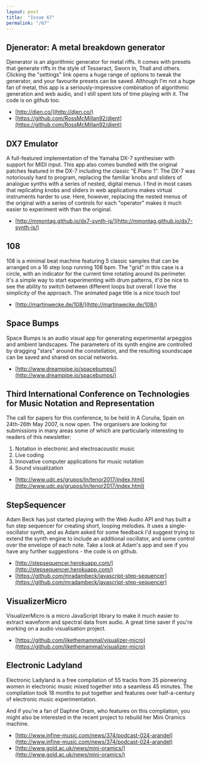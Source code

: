 ```yaml
---
layout: post
title:  "Issue 67"
permalink: "/67"
---
```


## Djenerator: A metal breakdown generator ##

Djenerator is an algorithmic generator for metal riffs. It comes with
presets that generate riffs in the style of Tesseract, Sworn In, Thall
and others. Clicking the "settings" link opens a huge range of options
to tweak the generator, and your favourite presets can be
saved. Although I'm not a huge fan of metal, this app is a
seriously-impressive combination of algorithmic generation and web
audio, and I still spent lots of time playing with it. The code is on github too.

- [http://djen.co/](http://djen.co/)
- [https://github.com/RossMcMillan92/djent](https://github.com/RossMcMillan92/djent)

## DX7 Emulator ##

A full-featured implementation of the Yamaha DX-7 synthesiser with
support for MIDI input. This app also comes bundled with the original
patches featured in the DX-7 including the classic "E.Piano 1". The
DX-7 was notoriously hard to program, replacing the familiar knobs and
sliders of analogue synths with a series of nested, digital menus. I
find in most cases that replicating knobs and sliders in web
applications makes virtual instruments harder to use. Here, however,
replacing the nested menus of the original with a series of controls
for each "operator" makes it much easier to experiment with than the
original.

- [http://mmontag.github.io/dx7-synth-js/](http://mmontag.github.io/dx7-synth-js/)

## 108 ##

108 is a minimal beat machine featuring 5 classic samples that can be
arranged on a 16 step loop running 108 bpm. The "grid" in this case is
a circle, with an indicator for the current time rotating around its
perimeter. It's a simple way to start experimenting with drum
patterns, it'd be nice to see the ability to switch between different
loops but overall I love the simplicity of the approach. The animated
page title is a nice touch too!

- [http://martinwecke.de/108/](http://martinwecke.de/108/)

## Space Bumps ##

Space Bumps is an audio visual app for generating experimental
arpeggios and ambient landscapes. The parameters of its synth engine
are controlled by dragging "stars" around the constellation, and the
resulting soundscape can be saved and shared on social networks.

- [http://www.dreampipe.io/spacebumps/](http://www.dreampipe.io/spacebumps/)

## Third International Conference on Technologies for Music Notation and Representation ##

The call for papers for this conference, to be held in A Coruña, Spain
on 24th-26th May 2007, is now open. The organisers are looking for
submissions in many areas some of which are particularly interesting
to readers of this newsletter:

1. Notation in electronic and electroacoustic music
2. Live coding
3. Innovative computer applications for music notation
4. Sound visualization

- [http://www.udc.es/grupos/ln/tenor2017/index.html](http://www.udc.es/grupos/ln/tenor2017/index.html)

## StepSequencer ##

Adam Beck has just started playing with the Web Audio API and has
built a fun step sequencer for creating short, looping melodies. It
uses a single-oscillator synth, and as Adam asked for some feedback
I'd suggest trying to extend the synth engine to include an additional
oscillator, and some control over the envelope of each note. Take a
look at Adam's app and see if you have any further suggestions - the
code is on github.

- [http://stepsequencer.herokuapp.com/](http://stepsequencer.herokuapp.com/)
- [https://github.com/mradambeck/javascript-step-sequencer](https://github.com/mradambeck/javascript-step-sequencer)

## VisualizerMicro ##

VisualizerMicro is a micro JavaScript library to make it much easier
to extract waveform and spectral data from audio. A great time saver
if you're working on a audio visualisation project.

- [https://github.com/likethemammal/visualizer-micro](https://github.com/likethemammal/visualizer-micro)

## Electronic Ladyland ##

Electronic Ladyland is a free compilation of 55 tracks from 35
pioneering women in electronic music mixed together into a seamless 45
minutes. The compilation took 18 months to put together and features
over half-a-century of electronic music experimentation.

And if you're a fan of Daphne Oram, who features on this compilation,
you might also be interested in the recent project to rebuild her Mini
Oramics machine.

- [http://www.infine-music.com/news/374/podcast-024-arandel](http://www.infine-music.com/news/374/podcast-024-arandel)
- [http://www.gold.ac.uk/news/mini-oramics/](http://www.gold.ac.uk/news/mini-oramics/)
